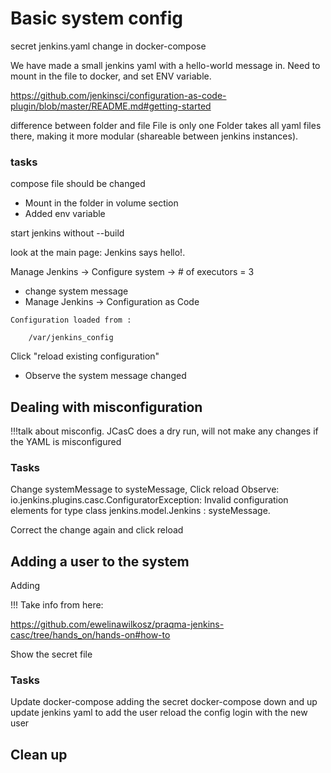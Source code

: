 # Basic system config

secret
jenkins.yaml
change in docker-compose

We have made a small jenkins yaml with a hello-world message in.
Need to mount in the file to docker, and set ENV variable.

https://github.com/jenkinsci/configuration-as-code-plugin/blob/master/README.md#getting-started

difference between folder and file
File is only one
Folder takes all yaml files there, making it more modular (shareable between jenkins instances).

### tasks

compose file should be changed

* Mount in the folder in volume section
* Added env variable

start jenkins without --build

look at the main page: Jenkins says hello!.

Manage Jenkins -> Configure system ->  	# of executors = 3

* change system message
* Manage Jenkins -> Configuration as Code

```text
Configuration loaded from :

    /var/jenkins_config
```
Click "reload existing configuration"

* Observe the system message changed

## Dealing with misconfiguration

!!!talk about misconfig. JCasC does a dry run, will not make any changes if the YAML is misconfigured

### Tasks

Change systemMessage to systeMessage,
Click reload
Observe:
io.jenkins.plugins.casc.ConfiguratorException: Invalid configuration elements for type class jenkins.model.Jenkins : systeMessage.

Correct the change again and click reload

## Adding a user to the system

Adding

!!! Take info from here:

https://github.com/ewelinawilkosz/praqma-jenkins-casc/tree/hands_on/hands-on#how-to

Show the secret file

### Tasks

Update docker-compose adding the secret 
docker-compose down and up
update jenkins yaml to add the user
reload the config
login with the new user

## Clean up